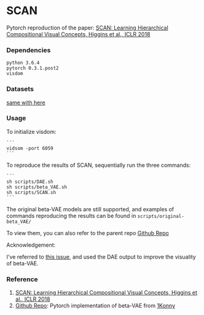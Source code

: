 # SCAN
Pytorch reproduction of the paper:
[SCAN: Learning Hierarchical Compositional Visual Concepts, Higgins et al., ICLR 2018]

### Dependencies
```
python 3.6.4
pytorch 0.3.1.post2
visdom
```

### Datasets
[same with here]

### Usage
To initialize visdom:

    ```
    vidsom -port 6059
    ```

To reproduce the results of SCAN, sequentially run the three commands:

    ```
    sh scripts/DAE.sh
    sh scripts/beta_VAE.sh
    sh scripts/SCAN.sh
    ```

The original beta-VAE models are still supported, and examples of commands reproducing the results can be found in `scripts/original-beta_VAE/`

To view them, you can also refer to the parent repo [Github Repo][]

Acknowledgement:

I've referred to [this issue](https://github.com/miyosuda/scan/issues/1), and used the DAE output to improve the visuality of beta-VAE.

### Reference
1. [SCAN: Learning Hierarchical Compositional Visual Concepts, Higgins et al., ICLR 2018]
2. [Github Repo]: Pytorch implementation of beta-VAE from [1Konny](https://github.com/1Konny)

[SCAN: Learning Hierarchical Compositional Visual Concepts, Higgins et al., ICLR 2018]: https://arxiv.org/abs/1707.03389
[Github Repo]: https://github.com/1Konny/Beta-VAE 
[same with here]: https://github.com/1Konny/FactorVAE 
